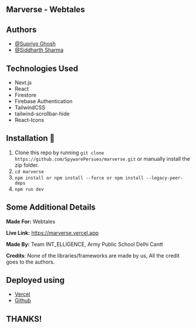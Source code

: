 ## Marverse - Webtales

## Authors

- [@Supriyo Ghosh](https://github.com/SpywarePersues)
- [@Siddharth Sharma](https://github.com/JadugarKalakaboola)

## Technologies Used

- Next.js
- React
- Firestore
- Firebase Authentication
- TailwindCSS
- tailwind-scrollbar-hide
- React-Icons

## Installation :wrench:

1. Clone this repo by running `git clone https://github.com/SpywarePersues/marverse.git` or manually install the zip folder.
2. `cd marverse`
3. `npm install or npm install --force or npm install --legacy-peer-deps`
4. `npm run dev`

## Some Additional Details

**Made For:** Webtales

**Live Link:** https://marverse.vercel.app

**Made By:** Team INT_ELLIGENCE, Army Public School Delhi Cantt

**Credits**: None of the libraries/frameworks are made by us, All the credit goes to the authors.

## Deployed using

- [Vercel](https://vercel.com)
- [Github](https://github.com)

## THANKS!
